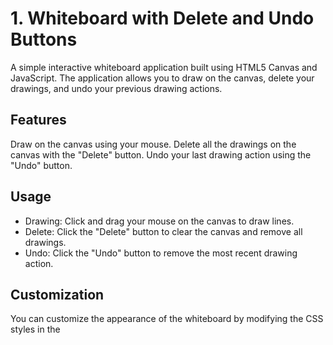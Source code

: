 
#  1. Whiteboard with Delete and Undo Buttons

A simple interactive whiteboard application built using HTML5 Canvas and JavaScript. The application allows you to draw on the canvas, delete your drawings, and undo your previous drawing actions.

## Features
Draw on the canvas using your mouse.
Delete all the drawings on the canvas with the "Delete" button.
Undo your last drawing action using the "Undo" button.

## Usage
- Drawing: Click and drag your mouse on the canvas to draw lines.
- Delete: Click the "Delete" button to clear the canvas and remove all drawings.
- Undo: Click the "Undo" button to remove the most recent drawing action.

## Customization

You can customize the appearance of the whiteboard by modifying the CSS styles in the <style> section of the HTML file (index.html). The following styles are available for customization:

- Background color of the canvas.
- Border properties of the canvas.
- Font family and text styles.


## JavaScript Logic
The whiteboard application's functionality is powered by JavaScript code that handles user interactions, drawing on the canvas, and managing actions like deletion and undo.
#### Canvas Setup

fetches the canvas element from the HTML using its id and obtains a 2D rendering context (ctx) which provides methods for drawing shapes, paths, and text on the canvas.

#### Drawing Interaction
 functions manage the drawing interactions is:
 - startDrawing: Initializes a new drawing path when the mouse is pressed down.
- draw: Continuously adds points to the temporary path and redraws the canvas.
- stopDrawing: Finalizes the drawing action and adds the path to the objects array.

#### Managing Drawings
The objects array stores drawing paths, and the addObjectToCanvas function appends a new path to the array and triggers a redraw.

#### Redrawing the Canvas
The redrawCanvas function clears the canvas and then iterates through the objects array to redraw all saved paths.

#### Deleting and Undoing
functions respond to button clicks is:
- clearWhiteboard: Clears all drawings on the canvas.
- handleUndo: Removes the most recent drawing action.
